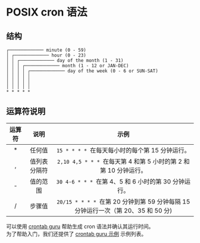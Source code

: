 # POSIX cron 语法

## 结构

```
┌───────────── minute (0 - 59)
│ ┌───────────── hour (0 - 23)
│ │ ┌───────────── day of the month (1 - 31)
│ │ │ ┌───────────── month (1 - 12 or JAN-DEC)
│ │ │ │ ┌───────────── day of the week (0 - 6 or SUN-SAT)
│ │ │ │ │
│ │ │ │ │
│ │ │ │ │
* * * * *
```

## 运算符说明

|   运算符  |   说明    |	示例    |
| :---------: |:----------:| :-----:|
|   *	|   任何值  |	`15 * * * * `在每天每小时的每个第 15 分钟运行。|
|   ,	|   值列表分隔符    |	`2,10 4,5 * * * `在每天第 4 和第 5 小时的第 2 和第 10 分钟运行。|
|   -	|   值的范围    |	`30 4-6 * * * `在第 4、5 和 6 小时的第 30 分钟运行。|
|   /	|   步骤值  |	`20/15 * * * * `在第 20 分钟到第 59 分钟每隔 15 分钟运行一次（第 20、35 和 50 分)|


可以使用 [crontab guru](https://crontab.guru/) 帮助生成 cron 语法并确认其运行时间。<br>
为了帮助入门，我们还提供了 [crontab guru 示例](https://crontab.guru/examples.html) 示例列表。



<style scoped>
.vp-doc th:first-of-type {
   width: 100px;
}
</style>